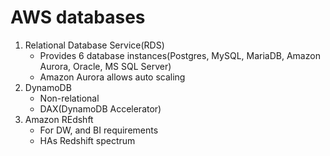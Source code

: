 # AWS databases

1. Relational Database Service(RDS)
    - Provides 6 database instances(Postgres, MySQL, MariaDB, Amazon Aurora, Oracle, MS SQL Server)
    - Amazon Aurora allows auto scaling
2. DynamoDB
    - Non-relational
    - DAX(DynamoDB Accelerator)
3. Amazon REdshft
    - For DW, and BI requirements
    - HAs Redshift spectrum
